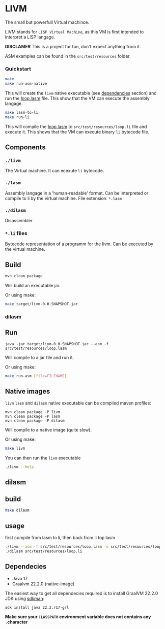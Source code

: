 # LIVM
The small but powerfull Virtual machince.

LIVM stands for `LISP Virtual Machine`, as this VM is first intended to interpret a LISP langage.

**DISCLAMER** This is a project for fun, don't expect anything from it.

ASM examples can be found in the `src/test/resources` folder.

### Quickstart
```bash
make
make run-asm-native
```

This will create the `livm` native executable (see [dependencies](#Dependecies) section) and run the 
[loop.lasm](src/test/resources/loop.lasm) file. This show that the VM can execute the assembly langage.

```bash
make lasm-to-li
make run-li
```
This will compile the [loop.lasm](src/test/resources/loop.lasm) to `src/test/resources/loop.li` file and execute it. 
This shows that the VM can execute binary `li` bytecode file.

## Components

### `./livm`
The Virtual machine. It can ecexute `li` bytecode.

### `./lasm`
Assembly langage in a 'human-readable' format. Can be interpreted or compile to li by the virtual machine. 
File extension: `*.lasm`

### `./dilasm`
Disassembler 

### `*.li` files
Bytecode representation of a programm for the livm. Can be executed by the virtual machine.



## Build

```bash
mvn clean package
```
Will build an executable jar.

Or using make:
```bash
make target/livm-0.0-SNAPSHOT.jar
```
### dilasm


## Run
```
java -jar target/livm-0.0-SNAPSHOT.jar --asm -f src/test/resources/loop.lasm
```
Will compile to a jar file and run it.

Or using make:
```bash
make run-asm [file=FILENAME]
```

## Native images
`livm` `lasm` and `dilasm` native executable can be compiled maven profiles:
```
mvn clean package -P livm
mvn clean package -P lasm 
mvn clean package -P dilasm 
```
Will compile to a native image (quite slow).

Or using make:
```bash
make livm
```

You can then run the `livm` executable
```bash
./livm --help
```

## dilasm

## build
```bash
make dilasm
```

## usage
first compile from lasm to li, then back from li top lasm
```bash
./livm --asm -f src/test/resources/loop.lasm -o src/test/resources/loop.li
./dilasm src/test/resources/loop.li
```

## Dependecies
- Java 17
- Graalvm 22.2.0 (native-image)

The easiest way to get all dependecies required is to install GraalVM 22.2.0 JDK using [sdkman](https://sdkman.io/):
```
sdk install java 22.2.r17-grl
```
**Make sure your `CLASSPATH` environment variable does not contains any `.`character**